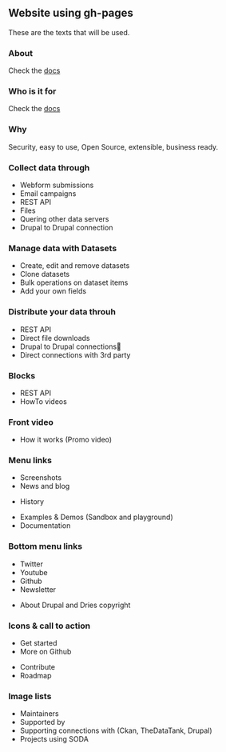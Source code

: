 ## Website using gh-pages
These are the texts that will be used.

### About
Check the [docs](https://github.com/drupal-soda/soda-docs/blob/master/docs/general.md#about-this-project)

### Who is it for
Check the [docs](https://github.com/drupal-soda/soda-docs/blob/master/docs/general.md#purpose-and-potentional-users)

### Why
Security, easy to use, Open Source, extensible, business ready.


### Collect data through

- Webform submissions
- Email campaigns
- REST API
- Files
- Quering other data servers
- Drupal to Drupal connection

### Manage data with Datasets

- Create, edit and remove datasets
- Clone datasets
- Bulk operations on dataset items
- Add your own fields

### Distribute your data throuh

- REST API
- Direct file downloads
- Drupal to Drupal connections
- Direct connections with 3rd party

### Blocks
+ REST API
+ HowTo videos

### Front video
+ How it works (Promo video)

### Menu links
+ Screenshots
+ News and blog
- History
+ Examples & Demos (Sandbox and playground)
+ Documentation

### Bottom menu links
+ Twitter
+ Youtube
+ Github
+ Newsletter
- About Drupal and Dries copyright

### Icons & call to action
+ Get started
+ More on Github
- Contribute
- Roadmap

### Image lists
- Maintainers
- Supported by
- Supporting connections with (Ckan, TheDataTank, Drupal)
- Projects using SODA
